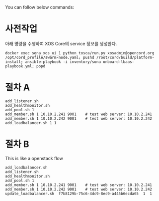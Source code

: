 You can follow below commands:

# 사전작업
아래 명령을 수행하여 XOS Core의 service 정보를 생성한다. 
```
docker exec sona_xos_ui_1 python tosca/run.py xosadmin@opencord.org /opt/cord_profile/swarm-node.yaml; pushd /root/cord/build/platform-install; ansible-playbook -i inventory/sona onboard-lbaas-playbook.yml; popd
```

# 절차 A 
```
add_listener.sh
add_healthmonitor.sh
add_pool.sh 1
add_member.sh 1 10.10.2.241 9001    # test web server: 10.10.2.241
add_member.sh 1 10.10.2.242 9001    # test web server: 10.10.2.242
add_loadbalancer.sh 1 1
```

# 절차 B
This is like a openstack flow 
```
add_loadbalancer.sh  
add_listener.sh
add_healthmonitor.sh
add_pool.sh 1
add_member.sh 1 10.10.2.241 9001    # test web server: 10.10.2.241
add_member.sh 1 10.10.2.242 9001    # test web server: 10.10.2.242
update_loadbalancer.sh  f7b8129b-75c6-4dc9-8ec9-a445b6ecda65  1  1
```

